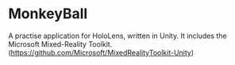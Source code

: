 # MonkeyBall
A practise application for HoloLens, written in Unity.
It includes the Microsoft Mixed-Reality Toolkit. (https://github.com/Microsoft/MixedRealityToolkit-Unity)
